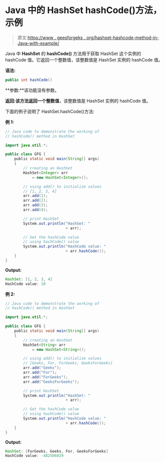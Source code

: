 # Java 中的 HashSet hashCode()方法，示例

> 原文:[https://www . geesforgeks . org/hashset-hashcode-method-in-Java-with-example/](https://www.geeksforgeeks.org/hashset-hashcode-method-in-java-with-example/)

Java 中 **HashSet** 的 **hashCode()** 方法用于获取 HashSet 这个实例的 hashCode 值。它返回一个整数值，该整数值是 HashSet 实例的 hashCode 值。

**语法:**

```java
public int hashCode()
```

**参数:**该功能没有参数。

**返回:**该方法返回一个**整数值**，该整数值是 HashSet 实例的 hashCode 值。

下面的例子说明了 HashSet.hashCode()方法:

**例 1:**

```java
// Java code to demonstrate the working of
// hashCode() method in HashSet

import java.util.*;

public class GFG {
    public static void main(String[] args)
    {
        // creating an HashSet
        HashSet<Integer> arr
            = new HashSet<Integer>();

        // using add() to initialize values
        // [1, 2, 3, 4]
        arr.add(1);
        arr.add(2);
        arr.add(3);
        arr.add(4);

        // print HashSet
        System.out.println("HashSet: "
                           + arr);

        // Get the hashCode value
        // using hashCode() value
        System.out.println("HashCode value: "
                           + arr.hashCode());
    }
}
```

**Output:**

```java
HashSet: [1, 2, 3, 4]
HashCode value: 10

```

**例 2:**

```java
// Java code to demonstrate the working of
// hashCode() method in HashSet

import java.util.*;

public class GFG {
    public static void main(String[] args)
    {
        // creating an HashSet
        HashSet<String> arr
            = new HashSet<String>();

        // using add() to initialize values
        // [Geeks, For, ForGeeks, GeeksForGeeks]
        arr.add("Geeks");
        arr.add("For");
        arr.add("ForGeeks");
        arr.add("GeeksForGeeks");

        // print HashSet
        System.out.println("HashSet: "
                           + arr);

        // Get the hashCode value
        // using hashCode() value
        System.out.println("HashCode value: "
                           + arr.hashCode());
    }
}
```

**Output:**

```java
HashSet: [ForGeeks, Geeks, For, GeeksForGeeks]
HashCode value: -482506029

```